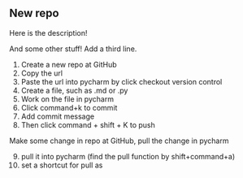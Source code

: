## New repo

Here is the description!

And some other stuff!
Add a third line.

1. Create a new repo at GitHub
2. Copy the url
3. Paste the url into pycharm by click checkout version control
4. Create a file, such as .md or .py
5. Work on the file in pycharm
6. Click command+k to commit 
7. Add commit message
8. Then click command + shift + K to push

Make some change in repo at GitHub, pull the change in pycharm

9. pull it into pycharm (find the pull function by shift+command+a)
10. set a shortcut for pull as 
